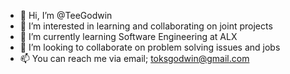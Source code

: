 - 👋 Hi, I’m @TeeGodwin
- 👀 I’m interested in learning and collaborating on joint projects
- 🌱 I’m currently learning Software Engineering at ALX
- 💞️ I’m looking to collaborate on problem solving issues and jobs
- 📫 You can reach me via email; toksgodwin@gmail.com

<!---
TeeGodwin/TeeGodwin is a ✨ special ✨ repository because its `README.md` (this file) appears on your GitHub profile.
You can click the Preview link to take a look at your changes.
--->
